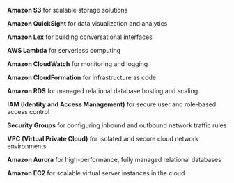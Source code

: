 **Amazon S3** for scalable storage solutions

**Amazon QuickSight** for data visualization and analytics

**Amazon Lex** for building conversational interfaces

**AWS Lambda** for serverless computing

**Amazon CloudWatch** for monitoring and logging

**Amazon CloudFormation** for infrastructure as code

**Amazon RDS** for managed relational database hosting and scaling

**IAM (Identity and Access Management)** for secure user and role-based access control

**Security Groups** for configuring inbound and outbound network traffic rules

**VPC (Virtual Private Cloud)** for isolated and secure cloud network environments

**Amazon Aurora** for high-performance, fully managed relational databases

**Amazon EC2** for scalable virtual server instances in the cloud

